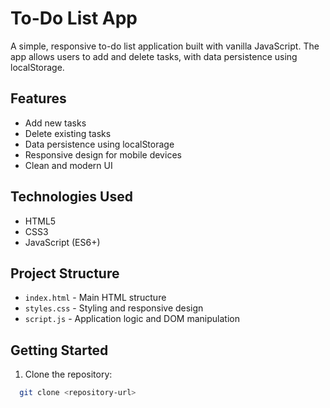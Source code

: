 # To-Do List App

A simple, responsive to-do list application built with vanilla JavaScript. The app allows users to add and delete tasks, with data persistence using localStorage.

## Features

- Add new tasks
- Delete existing tasks
- Data persistence using localStorage
- Responsive design for mobile devices
- Clean and modern UI

## Technologies Used

- HTML5
- CSS3
- JavaScript (ES6+)

## Project Structure

- `index.html` - Main HTML structure
- `styles.css` - Styling and responsive design
- `script.js` - Application logic and DOM manipulation

## Getting Started

1. Clone the repository:
```bash
  git clone <repository-url>
```
